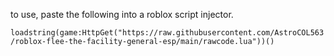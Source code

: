 to use, paste the following into a roblox script injector.

`loadstring(game:HttpGet("https://raw.githubusercontent.com/AstroCOL563/roblox-flee-the-facility-general-esp/main/rawcode.lua"))()`
